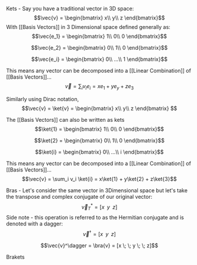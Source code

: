 Kets - Say you have a traditional vector in 3D space: 
$$\vec{v} = 
\begin{bmatrix}
        x\\
        y\\
		z
    \end{bmatrix}$$
With [[Basis Vectors]] in 3 Dimensional space defined generally as: 
$$\vec{e_1} = 
\begin{bmatrix}
        1\\
        0\\
		0
\end{bmatrix}$$

$$\vec{e_2} = 
\begin{bmatrix}
        0\\
        1\\
		0
\end{bmatrix}$$

$$\vec{e_i} = 
\begin{bmatrix}
        0\\
        ...\\
		1
\end{bmatrix}$$

This means any vector can be decomposed into a [[Linear Combination]] of [[Basis Vectors]]... $$\vec{v} = \sum_i v_i e_i = xe_1 + ye_y + ze_3$$

Similarly using Dirac notation, $$\vec{v} = \ket{v} = 
\begin{bmatrix}
        x\\
        y\\
		z
\end{bmatrix} $$

The [[Basis Vectors]] can also be written as kets
$$\ket{1} = 
\begin{bmatrix}
        1\\
        0\\
		0
\end{bmatrix}$$

$$\ket{2} = 
\begin{bmatrix}
        0\\
        1\\
		0
\end{bmatrix}$$

$$\ket{i} = 
\begin{bmatrix}
        0\\
        ...\\
		i
\end{bmatrix}$$

This means any vector can be decomposed into a [[Linear Combination]] of [[Basis Vectors]]... $$\vec{v} = \sum_i v_i \ket{i} = x\ket{1} + y\ket{2} + z\ket{3}$$

Bras - Let's consider the same vector in 3Dimensional space but let's take the transpose and complex conjugate of our original vector: 
$$\vec{v}^*_T = [x \; \; y \; \; z]$$
Side note - this operation is referred to as the Hermitian conjugate and is denoted with a dagger: 
$$\vec{v}^\dagger = [x \; \; y \; \; z]$$

$$\vec{v}^\dagger = \bra{v} = [x \; \; y \; \; z]$$

Brakets

